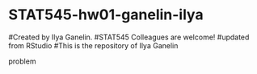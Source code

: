 # STAT545-hw01-ganelin-ilya

#Created by Ilya Ganelin. 
#STAT545 Colleagues are welcome!
#updated from RStudio
#This is the repository of Ilya Ganelin

problem